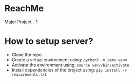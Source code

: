 # ReachMe
Major Project - 1

# How to setup server?
- Clone the repo.
- Create a virtual environment using: `python3 -m venv venv`
- Activate the environment using: `source venv/bin/activate`
- Install dependencies of the project using: `pip install -r requirements.txt`